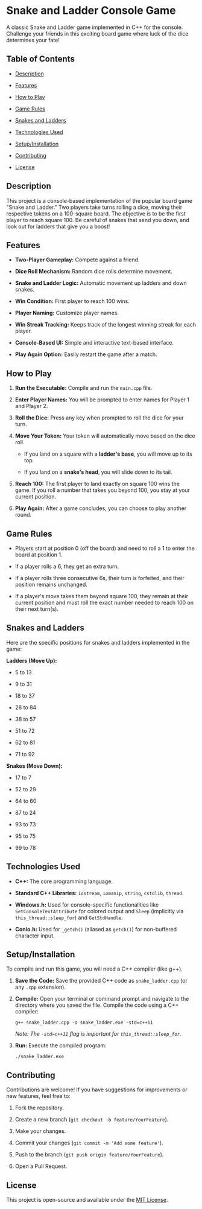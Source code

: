 # Snake and Ladder Console Game

A classic Snake and Ladder game implemented in C++ for the console. Challenge your friends in this exciting board game where luck of the dice determines your fate!

## Table of Contents

* [Description](https://www.google.com/search?q=%23description)

* [Features](https://www.google.com/search?q=%23features)

* [How to Play](https://www.google.com/search?q=%23how-to-play)

* [Game Rules](https://www.google.com/search?q=%23game-rules)

* [Snakes and Ladders](https://www.google.com/search?q=%23snakes-and-ladders)

* [Technologies Used](https://www.google.com/search?q=%23technologies-used)

* [Setup/Installation](https://www.google.com/search?q=%23setupinstallation)

* [Contributing](https://www.google.com/search?q=%23contributing)

* [License](https://www.google.com/search?q=%23license)

## Description

This project is a console-based implementation of the popular board game "Snake and Ladder." Two players take turns rolling a dice, moving their respective tokens on a 100-square board. The objective is to be the first player to reach square 100. Be careful of snakes that send you down, and look out for ladders that give you a boost!

## Features

* **Two-Player Gameplay:** Compete against a friend.

* **Dice Roll Mechanism:** Random dice rolls determine movement.

* **Snake and Ladder Logic:** Automatic movement up ladders and down snakes.

* **Win Condition:** First player to reach 100 wins.

* **Player Naming:** Customize player names.

* **Win Streak Tracking:** Keeps track of the longest winning streak for each player.

* **Console-Based UI:** Simple and interactive text-based interface.

* **Play Again Option:** Easily restart the game after a match.

## How to Play

1. **Run the Executable:** Compile and run the `main.cpp` file.

2. **Enter Player Names:** You will be prompted to enter names for Player 1 and Player 2.

3. **Roll the Dice:** Press any key when prompted to roll the dice for your turn.

4. **Move Your Token:** Your token will automatically move based on the dice roll.

   * If you land on a square with a **ladder's base**, you will move up to its top.

   * If you land on a **snake's head**, you will slide down to its tail.

5. **Reach 100:** The first player to land exactly on square 100 wins the game. If you roll a number that takes you beyond 100, you stay at your current position.

6. **Play Again:** After a game concludes, you can choose to play another round.

## Game Rules

* Players start at position 0 (off the board) and need to roll a 1 to enter the board at position 1.

* If a player rolls a 6, they get an extra turn.

* If a player rolls three consecutive 6s, their turn is forfeited, and their position remains unchanged.

* If a player's move takes them beyond square 100, they remain at their current position and must roll the exact number needed to reach 100 on their next turn(s).

## Snakes and Ladders

Here are the specific positions for snakes and ladders implemented in the game:

**Ladders (Move Up):**

* 5 to 13

* 9 to 31

* 18 to 37

* 28 to 84

* 38 to 57

* 51 to 72

* 62 to 81

* 71 to 92

**Snakes (Move Down):**

* 17 to 7

* 52 to 29

* 64 to 60

* 87 to 24

* 93 to 73

* 95 to 75

* 99 to 78

## Technologies Used

* **C++:** The core programming language.

* **Standard C++ Libraries:** `iostream`, `iomanip`, `string`, `cstdlib`, `thread`.

* **Windows.h:** Used for console-specific functionalities like `SetConsoleTextAttribute` for colored output and `Sleep` (implicitly via `this_thread::sleep_for`) and `GetStdHandle`.

* **Conio.h:** Used for `_getch()` (aliased as `getch()`) for non-buffered character input.

## Setup/Installation

To compile and run this game, you will need a C++ compiler (like g++).

1. **Save the Code:** Save the provided C++ code as `snake_ladder.cpp` (or any `.cpp` extension).

2. **Compile:** Open your terminal or command prompt and navigate to the directory where you saved the file. Compile the code using a C++ compiler:

   ```
   g++ snake_ladder.cpp -o snake_ladder.exe -std=c++11
   
   ```

   *Note: The `-std=c++11` flag is important for `this_thread::sleep_for`.*

3. **Run:** Execute the compiled program:

   ```
   ./snake_ladder.exe
   
   ```

## Contributing

Contributions are welcome! If you have suggestions for improvements or new features, feel free to:

1. Fork the repository.

2. Create a new branch (`git checkout -b feature/YourFeature`).

3. Make your changes.

4. Commit your changes (`git commit -m 'Add some feature'`).

5. Push to the branch (`git push origin feature/YourFeature`).

6. Open a Pull Request.

## License

This project is open-source and available under the [MIT License](LICENSE.md).
